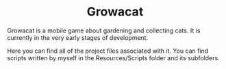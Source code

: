 <h1 align="center">Growacat</h1>

Growacat is a mobile game about gardening and collecting cats. It is currently in the very early stages of development.

Here you can find all of the project files associated with it. You can find scripts written by myself in the Resources/Scripts folder and its subfolders.